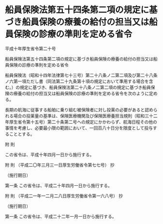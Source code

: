 # 船員保険法第五十四条第二項の規定に基づき船員保険の療養の給付の担当又は船員保険の診療の準則を定める省令

平成十年厚生省令第二十号

船員保険法第五十四条第二項の規定に基づき船員保険の療養の給付の担当又は船員保険の診療の準則を定める省令

船員保険法（昭和十四年法律第七十三号）第二十八条ノ二第二項及び第二十八条ノ六第一項ただし書（同法第二十九条第十項の規定において準用する場合を含む。）の規定に基づき、船員保険法第二十八条ノ二第二項の規定に基づき船員保険の療養の給付の担当又は船員保険の診療の準則を定める省令を次のように定める。

長期の航海に従事する船舶に乗り組む被保険者に対し投薬の必要があると認められる場合の投薬量の基準は、保険医療機関及び保険医療養担当規則（昭和三十二年厚生省令第十五号）第二十条第二号ヘの規定にかかわらず、航海日程その他の事情を考慮し、必要最小限の範囲において、一回百八十日分を限度として投与することとする。

附 則

この省令は、平成十年四月一日から施行する。

附 則 （平成二〇年三月三一日厚生労働省令第七七号） 抄

（施行期日）

第一条 この省令は、平成二十年四月一日から施行する。

附 則 （平成二一年一二月二八日厚生労働省令第一六八号） 抄

（施行期日）

第一条 この省令は、平成二十二年一月一日から施行する。
